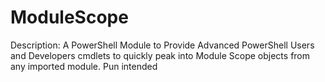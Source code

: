 # ModuleScope

Description: A PowerShell Module to Provide Advanced PowerShell Users and Developers cmdlets to quickly peak into Module Scope objects from any imported module.  Pun intended
